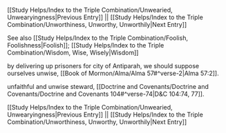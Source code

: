 [[Study Helps/Index to the Triple Combination/Unwearied, Unwearyingness|Previous Entry]]  ||  [[Study Helps/Index to the Triple Combination/Unworthiness, Unworthy, Unworthily|Next Entry]]

 See also [[Study Helps/Index to the Triple Combination/Foolish, Foolishness|Foolish]]; [[Study Helps/Index to the Triple Combination/Wisdom, Wise, Wisely|Wisdom]]

 by delivering up prisoners for city of Antiparah, we should suppose ourselves unwise, [[Book of Mormon/Alma/Alma 57#^verse-2|Alma 57:2]].

 unfaithful and unwise steward, [[Doctrine and Covenants/Doctrine and Covenants/Doctrine and Covenants 104#^verse-74|D&C 104:74, 77]].

[[Study Helps/Index to the Triple Combination/Unwearied, Unwearyingness|Previous Entry]]  ||  [[Study Helps/Index to the Triple Combination/Unworthiness, Unworthy, Unworthily|Next Entry]]